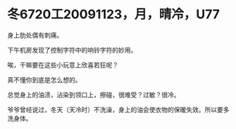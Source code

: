 # 冬6720工20091123，月，晴冷，U77

身上肋处偶有刺痛。

下午机房发现了控制字符中的响铃字符的妙用。

唉，干嘛要在这些小玩意上欣喜若狂呢？

真不懂你到底是怎么想的。

总觉身上的油渍，沾染到领口上，擦碰，很难受？过敏？很冷。

爷爷曾经说过，冬天（天冷时）不洗澡，身上的油会使衣物的保暖失效。所以要多洗身体。

